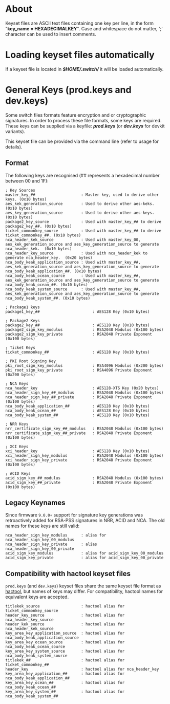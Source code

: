 
# About
Keyset files are ASCII text files containing one key per line, in the form "__key_name = HEXADECIMALKEY__". Case and whitespace do not matter, ';' character can be used to insert comments.

# Loading keyset files automatically
If a keyset file is located in ___$HOME/.switch/___ it will be loaded automatically.

# General Keys (prod.keys and dev.keys)
Some switch files formats feature encryption and or cryptographic signatures. In order to process these file formats, some keys are required. These keys can be supplied via a keyfile: ___prod.keys___ (or ___dev.keys___ for devkit variants).

This keyset file can be provided via the command line (refer to usage for details).



## Format
The following keys are recognised (## represents a hexadecimal number between 00 and 1F):

```
; Key Sources
master_key_##                    : Master key, used to derive other keys. (0x10 bytes)
aes_kek_generation_source        : Used to derive other aes-keks. (0x10 bytes)
aes_key_generation_source        : Used to derive other aes-keys. (0x10 bytes)
package2_key_source              : Used with master_key_## to derive package2_key_##. (0x10 bytes)
ticket_commonkey_source          : Used with master_key_## to derive ticket_commonkey_##. (0x10 bytes)
nca_header_kek_source            : Used with master_key_00, aes_kek_generation_source and aes_key_generation_source to generate nca_header_kek.  (0x10 bytes)
nca_header_key_source            : Used with nca_header_kek to generate nca_header_key.  (0x20 bytes)
nca_body_keak_application_source : Used with master_key_##, aes_kek_generation_source and aes_key_generation_source to generate nca_body_keak_application_##. (0x10 bytes)
nca_body_keak_ocean_source       : Used with master_key_##, aes_kek_generation_source and aes_key_generation_source to generate nca_body_keak_ocean_##. (0x10 bytes)
nca_body_keak_system_source      : Used with master_key_##, aes_kek_generation_source and aes_key_generation_source to generate nca_body_keak_system_##. (0x10 bytes)

; Package1 keys
package1_key_##                       : AES128 Key (0x10 bytes)

; Package2 Keys 
package2_key_##                       : AES128 Key (0x10 bytes)
package2_sign_key_modulus             : RSA2048 Modulus (0x100 bytes)
package2_sign_key_private             : RSA2048 Private Exponent (0x100 bytes)

; Ticket Keys
ticket_commonkey_##                   : AES128 Key (0x10 bytes)

; PKI Root Signing Key
pki_root_sign_key_modulus             : RSA4096 Modulus (0x200 bytes)
pki_root_sign_key_private             : RSA4096 Private Exponent (0x200 bytes)

; NCA Keys
nca_header_key                        : AES128-XTS Key (0x20 bytes)
nca_header_sign_key_##_modulus        : RSA2048 Modulus (0x100 bytes)
nca_header_sign_key_##_private        : RSA2048 Private Exponent (0x100 bytes)
nca_body_keak_application_##          : AES128 Key (0x10 bytes)
nca_body_keak_ocean_##                : AES128 Key (0x10 bytes)
nca_body_keak_system_##               : AES128 Key (0x10 bytes)

; NRR Keys
nrr_certificate_sign_key_##_modulus   : RSA2048 Modulus (0x100 bytes)
nrr_certificate_sign_key_##_private   : RSA2048 Private Exponent (0x100 bytes)

; XCI Keys
xci_header_key                        : AES128 Key (0x10 bytes)
xci_header_sign_key_modulus           : RSA2048 Modulus (0x100 bytes)
xci_header_sign_key_private           : RSA2048 Private Exponent (0x100 bytes)

; ACID Keys
acid_sign_key_##_modulus              : RSA2048 Modulus (0x100 bytes)
acid_sign_key_##_private              : RSA2048 Private Exponent (0x100 bytes)
```

## Legacy Keynames
Since firmware `9.0.0+` support for signature key generations was retroactively added for RSA-PSS signatures in NRR, ACID and NCA. The old names for these keys are still valid:
```
nca_header_sign_key_modulus      : alias for nca_header_sign_key_00_modulus
nca_header_sign_key_private      : alias nca_header_sign_key_00_private
acid_sign_key_modulus            : alias for acid_sign_key_00_modulus
acid_sign_key_private            : alias for acid_sign_key_00_private
```

## Compatibility with hactool keyset files
`prod.keys` (and `dev.keys`) keyset files share the same keyset file format as [hactool](https://github.com/SciresM/hactool/blob/master/KEYS.md), but names of keys may differ. For compatibility, hactool names for equivalent keys are accepted.
```
titlekek_source                  : hactool alias for ticket_commonkey_source
header_key_source                : hactool alias for nca_header_key_source
header_kek_source                : hactool alias for nca_header_kek_source
key_area_key_application_source  : hactool alias for nca_body_keak_application_source
key_area_key_ocean_source        : hactool alias for nca_body_keak_ocean_source
key_area_key_system_source       : hactool alias for nca_body_keak_system_source 
titlekek_##                      : hactool alias for ticket_commonkey_##
header_key                       : hactool alias for nca_header_key
key_area_key_application_##      : hactool alias for nca_body_keak_application_##
key_area_key_ocean_##            : hactool alias for nca_body_keak_ocean_##
key_area_key_system_##           : hactool alias for nca_body_keak_system_##
```
